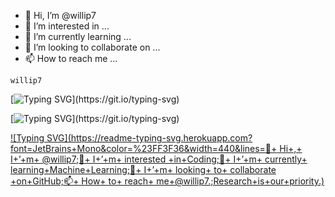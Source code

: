 - 👋 Hi, I’m @willip7
- 👀 I’m interested in ...
- 🌱 I’m currently learning ...
- 💞️ I’m looking to collaborate on ...
- 📫 How to reach me ...


```red
willip7
```

[![Typing SVG](https://readme-typing-svg.herokuapp.com?font=JetBrains+Mono&color=%23FF3F36&width=440&lines=Welcome+to+Willip7+GitHub+profile.;Research+is+our+priority.)](https://git.io/typing-svg)


<!---
willip7/willip7 is a ✨ special ✨ repository because its `README.md` (this file) appears on your GitHub profile.
You can click the Preview link to take a look at your changes.
--->

[![Typing SVG](https://readme-typing-svg.herokuapp.com?font=JetBrains+Mono&color=%23FF3F36&width=440&lines=Hi,+I'+m+@willip7;;How+to+reach+me+@willip7.;Research+is+our+priority.)](https://git.io/typing-svg)

<!---
👋+ Hi+,+ I+’+m+ @willip7
👀+ I+’+m+ interested +in+Coding
🌱+ I+’+m+ currently+ learning+Machine+Learning
💞️+ I+’+m+ looking+ to+ collaborate +on+GitHub
📫+ How+ to+ reach+ me+@willip7.

Hi,+I+m+@willip7;👀+ I+’+m+ interested +in+Coding;🌱+ I+’+m+ currently+ learning+Machine+Learning;💞️+ I+’+m+ looking+ to+ collaborate +on+GitHub;📫+ How+ to+ reach+ me+@willip7.;Research+is+our+priority.

--->

[![Typing SVG](https://readme-typing-svg.herokuapp.com?font=JetBrains+Mono&color=%23FF3F36&width=440&lines=👋+ Hi+,+ I+’+m+ @willip7;👀+ I+’+m+ interested +in+Coding;🌱+ I+’+m+ currently+ learning+Machine+Learning;💞️+ I+’+m+ looking+ to+ collaborate +on+GitHub;📫+ How+ to+ reach+ me+@willip7.;Research+is+our+priority.)](https://git.io/typing-svg)

